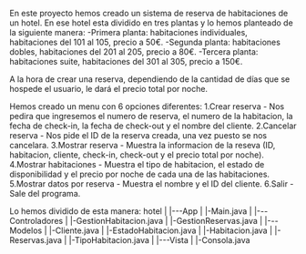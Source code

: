 En este proyecto hemos creado un sistema de reserva de habitaciones de un hotel. En ese hotel esta dividido en tres plantas y lo hemos planteado de la siguiente manera: 
-Primera planta: habitaciones individuales, habitaciones del 101 al 105, precio a 50€.
-Segunda planta: habitaciones dobles, habitaciones del 201 al 205, precio a 80€.
-Tercera planta: habitaciones suite, habitaciones del 301 al 305, precio a 150€.

A la hora de crear una reserva, dependiendo de la cantidad de días que se hospede el usuario, le dará el precio total por noche.

Hemos creado un menu con 6 opciones diferentes:
1.Crear reserva - Nos pedira que ingresemos el numero de reserva, el numero de la habitacion, la fecha de check-in, la fecha de check-out y el nombre del cliente.
2.Cancelar reserva - Nos pide el ID de la reserva creada, una vez puesto se nos cancelara.
3.Mostrar reserva - Muestra la informacion de la reseva (ID, habitacion, cliente, check-in, check-out y el precio total por noche).
4.Mostrar habitaciones - Muestra el tipo de habitacion, el estado de disponibilidad y el precio por noche de cada una de las habitaciones. 
5.Mostrar datos por reserva - Muestra el nombre y el ID del cliente.
6.Salir - Sale del programa.

Lo hemos dividido de esta manera: 
hotel
|
|---App
|    |-Main.java
|
|---Controladores
|    |-GestionHabitacion.java
|    |-GestionReservas.java
|
|---Modelos
|    |-Cliente.java
|    |-EstadoHabitacion.java
|    |-Habitacion.java
|    |-Reservas.java
|    |-TipoHabitacion.java
|
|---Vista
|    |-Consola.java


